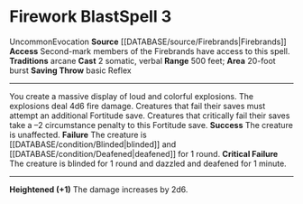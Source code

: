 ﻿---
actions: '[two-actions]'
area: 20-foot burst
bloodline: null
component:
- Somatic
- Verbal
cost: null
deity: null
domain: null
duration: null
element: null
heighten: '+1'
heighten_level: 3, 4, 5, 6, 7, 8, 9, 10
id: '1284'
lesson: null
level: '3'
mystery: null
name: Firework Blast
patron_theme: null
range: 500 feet
rarity: Uncommon
requirement: null
rus_type_level: null
saving_throw: basic Reflex
school: Evocation
source: '[[DATABASE/source/Firebrands|Firebrands]]'
target: null
tradition:
- Arcane
trait:
- '[[DATABASE/trait/Evocation|Evocation]]'
- '[[DATABASE/trait/Uncommon|Uncommon]]'
trigger: null
type: Spell

---
# Firework Blast<span class="item-type">Spell 3</span>

<span class="trait-uncommon item-trait">Uncommon</span><span class="item-trait">Evocation</span>
**Source** [[DATABASE/source/Firebrands|Firebrands]]
**Access** Second-mark members of the Firebrands have access to this spell.
**Traditions** arcane
**Cast** <span class="action-icon">2</span> somatic, verbal
**Range** 500 feet; **Area** 20-foot burst
**Saving Throw** basic Reflex

---
You create a massive display of loud and colorful explosions. The explosions deal 4d6 fire damage. Creatures that fail their saves must attempt an additional Fortitude save. Creatures that critically fail their saves take a –2 circumstance penalty to this Fortitude save.
**Success** The creature is unaffected.
**Failure** The creature is [[DATABASE/condition/Blinded|blinded]] and [[DATABASE/condition/Deafened|deafened]] for 1 round.
**Critical Failure** The creature is blinded for 1 round and dazzled and deafened for 1 minute.

---
**Heightened (+1)** The damage increases by 2d6.
